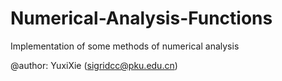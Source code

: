 # Numerical-Analysis-Functions
Implementation of some methods of numerical analysis

@author: YuxiXie (sigridcc@pku.edu.cn)
